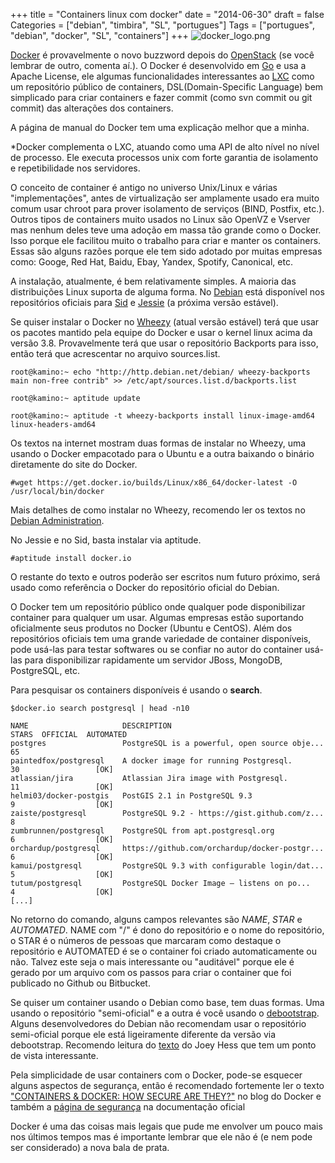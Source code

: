 +++
title = "Containers linux com docker"
date = "2014-06-30"
draft = false
Categories = ["debian", "timbira", "SL", "portugues"]
Tags = ["portugues", "debian", "docker", "SL", "containers"]
+++
![docker_logo.png](/images/docker_logo.png)

[Docker][1] é provavelmente o novo buzzword depois do [OpenStack][2] (se você
lembrar de outro, comenta aí.). O Docker é desenvolvido em [Go][3] e
usa a Apache License, ele algumas funcionalidades interessantes ao
[LXC][4] como um repositório público de containers,
DSL(Domain-Specific Language) bem simplicado para criar containers e
fazer commit (como svn commit ou git commit) das alterações dos containers.

A página de manual do Docker tem uma explicação melhor que a minha.

*Docker complementa o LXC, atuando como uma API de alto nível no nível de processo.
Ele executa processos unix com forte garantia de isolamento e repetibilidade
nos servidores.

O conceito de container é antigo no universo Unix/Linux e várias
"implementações", antes de virtualização ser amplamente usado era muito comum
usar chroot para prover isolamento de serviços (BIND, Postfix, etc.).
Outros tipos de containers muito usados no Linux são OpenVZ e Vserver mas
nenhum deles teve uma adoção em massa tão grande como o Docker. Isso porque
ele facilitou muito o trabalho para criar e manter os containers. Essas
são alguns razões porque ele tem sido adotado por muitas empresas como:
Googe, Red Hat, Baidu, Ebay, Yandex, Spotify, Canonical, etc.

A instalação, atualmente, é bem relativamente simples. A maioria das
distribuições Linux suporta de alguma forma. No [Debian][5] está disponível
nos repositórios oficiais para [Sid][6] e [Jessie][7] (a próxima versão
estável).

Se quiser instalar o Docker no [Wheezy][8] (atual versão estável)
terá que usar os pacotes mantido pela equipe do Docker e usar o kernel
linux acima da versão 3.8. Provavelmente terá que usar o repositório
Backports para isso, então terá que acrescentar no arquivo sources.list.

```
root@kamino:~ echo "http://http.debian.net/debian/ wheezy-backports main non-free contrib" >> /etc/apt/sources.list.d/backports.list

root@kamino:~ aptitude update

root@kamino:~ aptitude -t wheezy-backports install linux-image-amd64 linux-headers-amd64
```

Os textos na internet mostram duas formas de instalar no Wheezy, uma usando
o Docker empacotado para o Ubuntu e a outra baixando o binário diretamente
do site do Docker.

```
#wget https://get.docker.io/builds/Linux/x86_64/docker-latest -O /usr/local/bin/docker
```

Mais detalhes de como instalar no Wheezy, recomendo ler os textos no [Debian
Administration][9].

No Jessie e no Sid, basta instalar via aptitude.

```
#aptitude install docker.io
```

O restante do texto e outros poderão ser escritos num futuro próximo, será
usado como referência o Docker do repositório oficial do Debian.

O Docker tem um repositório público onde qualquer pode disponibilizar
container para qualquer um usar. Algumas empresas estão suportando
oficialmente seus produtos no Docker (Ubuntu e CentOS). Além dos
repositórios oficiais tem uma grande variedade de container disponíveis,
pode usá-las para testar softwares ou se confiar no autor do container
usá-las para disponibilizar rapidamente um servidor JBoss, MongoDB,
PostgreSQL, etc.

Para pesquisar os containers disponíveis é usando o **search**.

```
$docker.io search postgresql | head -n10

NAME                     DESCRIPTION                                     STARS  OFFICIAL  AUTOMATED
postgres                 PostgreSQL is a powerful, open source obje...   65                   
paintedfox/postgresql    A docker image for running Postgresql.          30                 [OK]
atlassian/jira           Atlassian Jira image with Postgresql.           11                 [OK]
helmi03/docker-postgis   PostGIS 2.1 in PostgreSQL 9.3                   9                  [OK]
zaiste/postgresql        PostgreSQL 9.2 - https://gist.github.com/z...   8                    
zumbrunnen/postgresql    PostgreSQL from apt.postgresql.org              6                  [OK]
orchardup/postgresql     https://github.com/orchardup/docker-postgr...   6                  [OK]
kamui/postgresql         PostgreSQL 9.3 with configurable login/dat...   5                  [OK]
tutum/postgresql         PostgreSQL Docker Image – listens on po...      4                  [OK]
[...]
```

No retorno do comando, alguns campos relevantes são *NAME*, *STAR* e
*AUTOMATED*. NAME com "/" é dono do repositório e o nome do repositório,
o STAR é o números de pessoas que marcaram como destaque o repositório
e AUTOMATED é se o container foi criado automaticamente ou não. Talvez este
seja o mais interessante ou "auditável" porque ele é gerado por um arquivo
com os passos para criar o container que foi publicado no Github ou Bitbucket.

Se quiser um container usando o Debian como base, tem duas formas. Uma usando
o repositório "semi-oficial" e a outra é você usando o [debootstrap][11]. Alguns
desenvolvedores do Debian não recomendam usar o repositório semi-oficial
porque ele está ligeiramente diferente da versão via debootstrap.
Recomendo leitura do [texto][10] do Joey Hess que tem um ponto de vista interessante.

Pela simplicidade de usar containers com o Docker, pode-se esquecer alguns aspectos de
segurança, então é recomendado fortemente ler o texto ["CONTAINERS & DOCKER: HOW
SECURE ARE THEY?"][12] no blog do Docker e também a [página de segurança][13] na
documentação oficial

Docker é uma das coisas mais legais que pude me envolver um pouco mais nos
últimos tempos mas é importante lembrar que ele não é (e nem pode ser
considerado) a nova bala de prata.

[1]: http://www.docker.com
[2]: https://www.openstack.org
[3]: http://golang.org/
[4]: https://linuxcontainers.org/
[5]: http://www.debian.org
[6]: http://www.debian.org/releases/sid/
[7]: http://www.debian.org/releases/jessie/
[8]: http://www.debian.org/releases/wheezy/
[9]: http://debian-administration.org/article/696/A_brief_introduction_to_using_docker
[10]: http://joeyh.name/blog/entry/docker_run_debian/
[11]: https://wiki.debian.org/pt_BR/Debootstrap
[12]: http://blog.docker.com/2013/08/containers-docker-how-secure-are-they/
[13]: https://docs.docker.com/articles/security/
